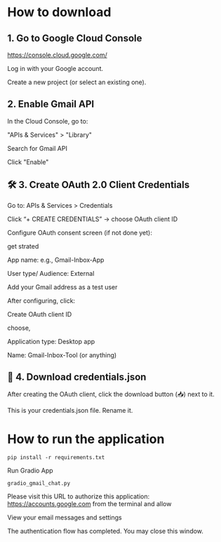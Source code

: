 # How to download 
## 1. Go to Google Cloud Console

https://console.cloud.google.com/

Log in with your Google account.

Create a new project (or select an existing one).

## 2. Enable Gmail API
In the Cloud Console, go to:

"APIs & Services" > "Library"

Search for Gmail API

Click "Enable"

## 🛠 3. Create OAuth 2.0 Client Credentials
Go to: APIs & Services > Credentials

Click “+ CREATE CREDENTIALS” → choose OAuth client ID

Configure OAuth consent screen (if not done yet):

get strated

App name: e.g., Gmail-Inbox-App

User type/ Audience: External

Add your Gmail address as a test user

After configuring, click:

Create OAuth client ID

choose,

Application type: Desktop app

Name: Gmail-Inbox-Tool (or anything)

## 📁 4. Download credentials.json
After creating the OAuth client, click the download button (📥) next to it.

This is your credentials.json file. Rename it.

# How to run the application

```
pip install -r requirements.txt
```
Run Gradio App
```
gradio_gmail_chat.py
```

Please visit this URL to authorize this application: https://accounts.google.com from the terminal and allow 

View your email messages and settings

The authentication flow has completed. You may close this window.
